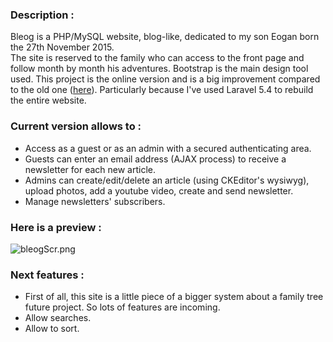 ### **Description :**   
  
Bleog is a PHP/MySQL website, blog-like, dedicated to my son Eogan born the 27th November 2015.  
The site is reserved to the family who can access to the front page and follow month by month his adventures.
Bootstrap is the main design tool used. This project is the online version and is a big improvement compared to the old one ([here](https://bitbucket.org/TheBestJB/bleog)).
Particularly because I've used Laravel 5.4 to rebuild the entire website.    
  
### **Current version allows to :**   
  
*  Access as a guest or as an admin with a secured authenticating area.  
*  Guests can enter an email address (AJAX process) to receive a newsletter for each new article.  
*  Admins can create/edit/delete an article (using CKEditor's wysiwyg), upload photos, add a youtube video, create and send newsletter.  
*  Manage newsletters' subscribers.  

### **Here is a preview :**  

![bleogScr.png](https://bitbucket.org/repo/E4KA84/images/4209310636-bleogScr.png)

### **Next features :**   
  
*  First of all, this site is a little piece of a bigger system about a family tree future project. So lots of features are incoming.  
*  Allow searches.  
*  Allow to sort.